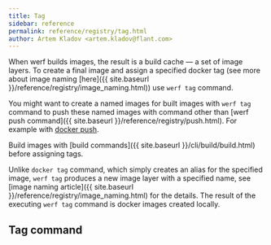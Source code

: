 ```yaml
---
title: Tag
sidebar: reference
permalink: reference/registry/tag.html
author: Artem Kladov <artem.kladov@flant.com>
---
```


When werf builds images, the result is a build cache — a set of image layers. To create a final image and assign a specified docker tag (see more about image naming [here]({{ site.baseurl }}/reference/registry/image_naming.html)) use `werf tag` command.

You might want to create a named images for built images with `werf tag` command to push these named images with command other than [werf push command]({{ site.baseurl }}/reference/registry/push.html). For example with [docker push](https://docs.docker.com/engine/reference/commandline/image_push/).

Build images with [build commands]({{ site.baseurl }}/cli/build/build.html) before assigning tags.

Unlike `docker tag` command, which simply creates an alias for the specified image, `werf tag` produces a new image layer with a specified name, see [image naming article]({{ site.baseurl }}/reference/registry/image_naming.html) for the details. The result of the executing `werf tag` command is docker images created locally.

## Tag command

<!--  TODO -->
